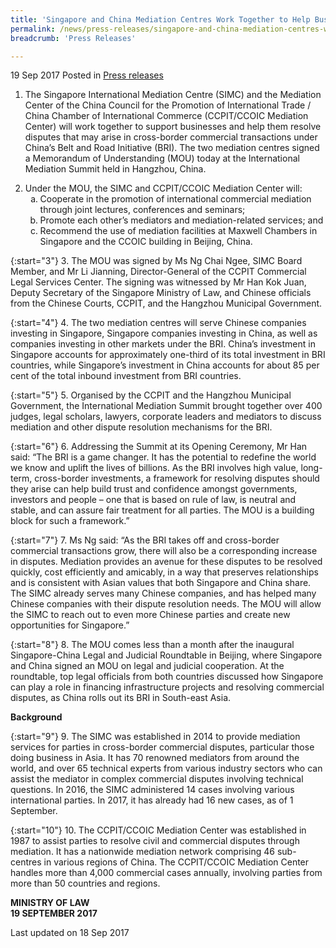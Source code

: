 ```yaml
---
title: 'Singapore and China Mediation Centres Work Together to Help Businesses Resolve Disputes along Belt and Road'
permalink: /news/press-releases/singapore-and-china-mediation-centres-work-together-to-help-busi
breadcrumb: 'Press Releases'

---
```



19 Sep 2017 Posted in [Press releases](/news/press-releases)


1. The Singapore International Mediation Centre (SIMC) and the Mediation Center of the China Council for the Promotion of International Trade / China Chamber of International Commerce (CCPIT/CCOIC Mediation Center) will work together to support businesses and help them resolve disputes that may arise in cross-border commercial transactions under China’s Belt and Road Initiative (BRI). The two mediation centres signed a Memorandum of Understanding (MOU) today at the International Mediation Summit held in Hangzhou, China.

<ol start="2">
   <li>Under the MOU, the SIMC and CCPIT/CCOIC Mediation Center will: 

<ol style="list-style-type: lower-alpha;">
  <li>Cooperate in the promotion of international commercial mediation through joint lectures, conferences and seminars;</li>
    
  <li>Promote each other’s mediators and mediation-related services; and</li>
    
  <li>Recommend the use of mediation facilities at Maxwell Chambers in Singapore and the CCOIC building in Beijing, China.</li>
</ol>

</li>
</ol>

{:start="3"}
3. The MOU was signed by Ms Ng Chai Ngee, SIMC Board Member, and Mr Li Jianning, Director-General of the CCPIT Commercial Legal Services Center. The signing was witnessed by Mr Han Kok Juan, Deputy Secretary of the Singapore Ministry of Law, and Chinese officials from the Chinese Courts, CCPIT, and the Hangzhou Municipal Government.

{:start="4"}
4. The two mediation centres will serve Chinese companies investing in Singapore, Singapore companies investing in China, as well as companies investing in other markets under the BRI. China’s investment in Singapore accounts for approximately one-third of its total investment in BRI countries, while Singapore’s investment in China accounts for about 85 per cent of the total inbound investment from BRI countries.

{:start="5"}
5. Organised by the CCPIT and the Hangzhou Municipal Government, the International Mediation Summit brought together over 400 judges, legal scholars, lawyers, corporate leaders and mediators to discuss mediation and other dispute resolution mechanisms for the BRI.

{:start="6"}
6. Addressing the Summit at its Opening Ceremony, Mr Han said: “The BRI is a game changer. It has the potential to redefine the world we know and uplift the lives of billions. As the BRI involves high value, long-term, cross-border investments, a framework for resolving disputes should they arise can help build trust and confidence amongst governments, investors and people – one that is based on rule of law, is neutral and stable, and can assure fair treatment for all parties. The MOU is a building block for such a framework.”

{:start="7"}
7. Ms Ng said: “As the BRI takes off and cross-border commercial transactions grow, there will also be a corresponding increase in disputes. Mediation provides an avenue for these disputes to be resolved quickly, cost efficiently and amicably, in a way that preserves relationships and is consistent with Asian values that both Singapore and China share. The SIMC already serves many Chinese companies, and has helped many Chinese companies with their dispute resolution needs. The MOU will allow the SIMC to reach out to even more Chinese parties and create new opportunities for Singapore.”

{:start="8"}
8. The MOU comes less than a month after the inaugural Singapore-China Legal and Judicial Roundtable in Beijing, where Singapore and China signed an MOU on legal and judicial cooperation. At the roundtable, top legal officials from both countries discussed how Singapore can play a role in financing infrastructure projects and resolving commercial disputes, as China rolls out its BRI in South-east Asia.

**Background**

{:start="9"}
9. The SIMC was established in 2014 to provide mediation services for parties in cross-border commercial disputes, particular those doing business in Asia. It has 70 renowned mediators from around the world, and over 65 technical experts from various industry sectors who can assist the mediator in complex commercial disputes involving technical questions. In 2016, the SIMC administered 14 cases involving various international parties. In 2017, it has already had 16 new cases, as of 1 September.

{:start="10"}
10. The CCPIT/CCOIC Mediation Center was established in 1987 to assist parties to resolve civil and commercial disputes through mediation. It has a nationwide mediation network comprising 46 sub-centres in various regions of China. The CCPIT/CCOIC Mediation Center handles more than 4,000 commercial cases annually, involving parties from more than 50 countries and regions.

**MINISTRY OF LAW**  
**19 SEPTEMBER 2017**

<p class="right-side-updated">Last updated on 18 Sep 2017</p>
